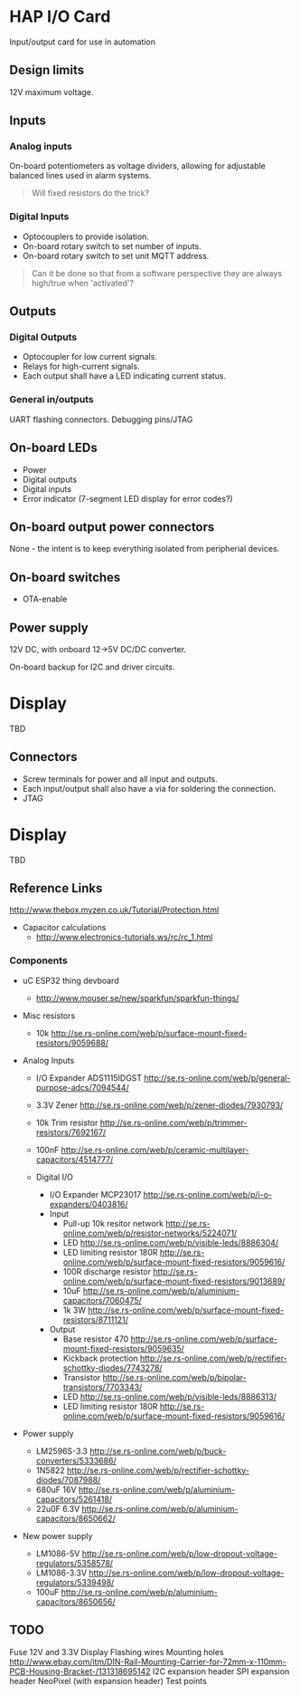 # HAP I/O Card
Input/output card for use in automation

## Design limits
12V maximum voltage.

## Inputs

### Analog inputs

On-board potentiometers as voltage dividers, allowing for adjustable balanced lines used in alarm systems.
> Will fixed resistors do the trick?

### Digital Inputs

* Optocouplers to provide isolation.
* On-board rotary switch to set number of inputs.
* On-board rotary switch to set unit MQTT address.

> Can it be done so that from a software perspective they are always high/true when 'activated'?

## Outputs

### Digital Outputs

* Optocoupler for low current signals.
* Relays for high-current signals.
* Each output shall have a LED indicating current status.

### General in/outputs

UART flashing connectors.
Debugging pins/JTAG

## On-board LEDs
* Power
* Digital outputs
* Digital inputs
* Error indicator (7-segment LED display for error codes?)

## On-board output power connectors
None - the intent is to keep everything isolated from peripherial devices.

## On-board switches
* OTA-enable

## Power supply
12V DC, with onboard 12->5V DC/DC converter.

On-board backup for I2C and driver circuits.

# Display

TBD

## Connectors

* Screw terminals for power and all input and outputs.
* Each input/output shall also have a via for soldering the connection.
* JTAG

# Display

TBD

## Reference Links

http://www.thebox.myzen.co.uk/Tutorial/Protection.html


* Capacitor calculations
  * http://www.electronics-tutorials.ws/rc/rc_1.html

### Components

* uC ESP32 thing devboard
  * http://www.mouser.se/new/sparkfun/sparkfun-things/

* Misc resistors
  * 10k http://se.rs-online.com/web/p/surface-mount-fixed-resistors/9059688/

* Analog Inputs
  * I/O Expander ADS1115IDGST http://se.rs-online.com/web/p/general-purpose-adcs/7094544/
  * 3.3V Zener http://se.rs-online.com/web/p/zener-diodes/7930793/
  * 10k Trim resistor http://se.rs-online.com/web/p/trimmer-resistors/7692167/
  * 100nF http://se.rs-online.com/web/p/ceramic-multilayer-capacitors/4514777/

  * Digital I/O
    * I/O Expander MCP23017 http://se.rs-online.com/web/p/i-o-expanders/0403816/
    * Input
      * Pull-up 10k resitor network http://se.rs-online.com/web/p/resistor-networks/5224071/
      * LED http://se.rs-online.com/web/p/visible-leds/8886304/
      * LED limiting resistor 180R http://se.rs-online.com/web/p/surface-mount-fixed-resistors/9059616/
      * 100R discharge resistor http://se.rs-online.com/web/p/surface-mount-fixed-resistors/9013689/
      * 10uF http://se.rs-online.com/web/p/aluminium-capacitors/7060475/
      * 1k 3W http://se.rs-online.com/web/p/surface-mount-fixed-resistors/8711121/
    * Output
      * Base resistor 470 http://se.rs-online.com/web/p/surface-mount-fixed-resistors/9059635/
      * Kickback protection http://se.rs-online.com/web/p/rectifier-schottky-diodes/7743278/
      *  Transistor http://se.rs-online.com/web/p/bipolar-transistors/7703343/
      * LED http://se.rs-online.com/web/p/visible-leds/8886313/
      * LED limiting resistor 180R http://se.rs-online.com/web/p/surface-mount-fixed-resistors/9059616/

* Power supply
  * LM2596S-3.3 http://se.rs-online.com/web/p/buck-converters/5333686/
  * 1N5822 http://se.rs-online.com/web/p/rectifier-schottky-diodes/7087988/
  * 680uF 16V http://se.rs-online.com/web/p/aluminium-capacitors/5261418/
  * 22u0F 6.3V http://se.rs-online.com/web/p/aluminium-capacitors/8650662/

* New power supply
  * LM1086-5V http://se.rs-online.com/web/p/low-dropout-voltage-regulators/5358578/
  * LM1086-3.3V http://se.rs-online.com/web/p/low-dropout-voltage-regulators/5339498/
  * 100uF http://se.rs-online.com/web/p/aluminium-capacitors/8650656/


## TODO
Fuse 12V and 3.3V
Display
Flashing wires
Mounting holes http://www.ebay.com/itm/DIN-Rail-Mounting-Carrier-for-72mm-x-110mm-PCB-Housing-Bracket-/131318695142
I2C expansion header
SPI expansion header
NeoPixel (with expansion header)
Test points








